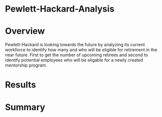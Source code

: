 # Pewlett-Hackard-Analysis

# Overview 
Pewlett-Hackard is looking towards the future by analyzing its current workforce to identify how many and who will be eligible for retirement in the near future.  First to get the number of upcoming retirees and second to identify potiential employees who will be eligable for a newly created mentorship program.  

# Results

# Summary

